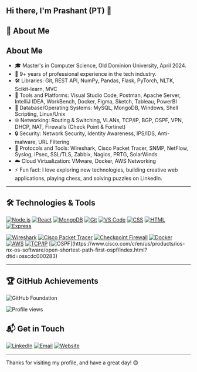 ## Hi there, I'm Prashant (PT) 👋

## 🚀 About Me
## About Me

- 🎓 Master's in Computer Science, Old Dominion University, April 2024.
- 💼 9+ years of professional experience in the tech industry.
- 🛠️ Libraries: Git, REST API, NumPy, Pandas, Flask, PyTorch, NLTK, Scikit-learn, MVC
- 🧰 Tools and Platforms: Visual Studio Code, Postman, Apache Server, IntelliJ IDEA, WorkBench, Docker, Figma, Sketch, Tableau, PowerBI
- 💽 Database/Operating Systems: MySQL, MongoDB, Windows, Shell Scripting, Linux/Unix
- 🌐 Networking: Routing & Switching, VLANs, TCP/IP, BGP, OSPF, VPN, DHCP, NAT, Firewalls (Check Point & Fortinet)
- 🔒 Security: Network Security, Identity Awareness, IPS/IDS, Anti-malware, URL Filtering
- 📡 Protocols and Tools: Wireshark, Cisco Packet Tracer, SNMP, NetFlow, Syslog, IPsec, SSL/TLS, Zabbix, Nagios, PRTG, SolarWinds
- ☁️ Cloud Virtualization: VMware, Docker, AWS Networking
- ⚡ Fun fact: I love exploring new technologies, building creative web applications, playing chess, and solving puzzles on LinkedIn.

---

## 🛠️ Technologies & Tools
<!-- Development Badges -->
[![Node.js](https://img.shields.io/badge/Node.js-339933?logo=nodedotjs&logoColor=fff)](https://nodejs.org)
[![React](https://img.shields.io/badge/React-61DAFB?logo=react&logoColor=fff)](https://reactjs.org)
[![MongoDB](https://img.shields.io/badge/MongoDB-47A248?logo=mongodb&logoColor=fff)](https://www.mongodb.com)
[![Git](https://img.shields.io/badge/Git-F05032?logo=git&logoColor=fff)](https://git-scm.com)
[![VS Code](https://img.shields.io/badge/VS%20Code-007ACC?logo=visualstudiocode&logoColor=fff)](https://code.visualstudio.com)
[![CSS](https://img.shields.io/badge/CSS-1572B6?logo=css3&logoColor=fff)](https://developer.mozilla.org/en-US/docs/Web/CSS)
[![HTML](https://img.shields.io/badge/HTML-E34F26?logo=html5&logoColor=fff)](https://developer.mozilla.org/en-US/docs/Web/HTML)
[![Express](https://img.shields.io/badge/Express-000000?logo=express&logoColor=fff)](https://expressjs.com)
<!-- Networking Badges --> 
[![Wireshark](https://img.shields.io/badge/Wireshark-1676D2?logo=wireshark&logoColor=fff)](https://www.wireshark.org)
[![Cisco Packet Tracer](https://img.shields.io/badge/Cisco%20Packet%20Tracer-1A77B9?logo=cisco&logoColor=fff)](https://www.netacad.com/courses/cisco-packet-tracer)
[![Checkpoint Firewall](https://img.shields.io/badge/Firewall%20(Checkpoint)-5C0D40?logo=checkpoint&logoColor=fff)](https://www.checkpoint.com)
[![Docker](https://img.shields.io/badge/Docker-2496ED?logo=docker&logoColor=fff)](https://www.docker.com)
[![AWS](https://img.shields.io/badge/AWS-232F3E?logo=amazonaws&logoColor=fff)](https://aws.amazon.com)
[![TCP/IP](https://img.shields.io/badge/TCP%2FIP-0C6EC1?logo=itv&logoColor=fff)](https://www.cisco.com/c/en/us/support/docs/ip/routing-information-protocol-rip/13769-5.html?dtid=osscdc000283#intro)
[![OSPF](https://img.shields.io/badge/OSPF-005D93?logo=itv&logoColor=fff")](https://www.cisco.com/c/en/us/products/ios-nx-os-software/open-shortest-path-first-ospf/index.html?dtid=osscdc000283)




---

## 🏆 GitHub Achievements
![GitHub Foundation](https://img.shields.io/badge/-GitHub%20Foundation-181717?logo=github&logoColor=fff)

![Profile views](https://komarev.com/ghpvc/?username=Badjedi04&color=blue&style=flat&label=Profile+views)

## 📬 Get in Touch

[![LinkedIn](https://img.shields.io/badge/-LinkedIn-blue?style=flat&logo=linkedin&logoColor=white)](https://linkedin.com/in/Badjedi04)
[![Email](https://img.shields.io/badge/-Email-D14836?style=flat&logo=gmail&logoColor=white)](mailto:tomar.p@aol.com)
[![Website](https://img.shields.io/badge/-Website-00A98F?style=flat&logo=internet-explorer&logoColor=white)](https://badjedi04.github.io)

---

Thanks for visiting my profile, and have a great day! 😊
